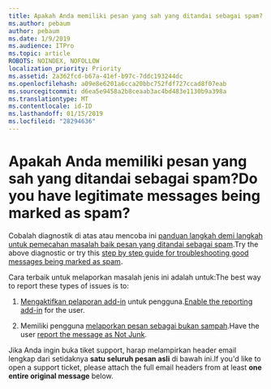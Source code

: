 ```yaml
---
title: Apakah Anda memiliki pesan yang sah yang ditandai sebagai spam?
ms.author: pebaum
author: pebaum
ms.date: 1/9/2019
ms.audience: ITPro
ms.topic: article
ROBOTS: NOINDEX, NOFOLLOW
localization_priority: Priority
ms.assetid: 2a362fcd-b67a-41ef-b97c-7ddc193244dc
ms.openlocfilehash: a09e8e6201a6cca20bbc752fdf727ccad8f07eab
ms.sourcegitcommit: d6ea5e9458a2b8ceaab3ac4bd483e1130b9a398a
ms.translationtype: MT
ms.contentlocale: id-ID
ms.lasthandoff: 01/15/2019
ms.locfileid: "28294636"
---
```

# <a name="do-you-have-legitimate-messages-being-marked-as-spam"></a><span data-ttu-id="35d12-102">Apakah Anda memiliki pesan yang sah yang ditandai sebagai spam?</span><span class="sxs-lookup"><span data-stu-id="35d12-102">Do you have legitimate messages being marked as spam?</span></span>

<span data-ttu-id="35d12-103">Cobalah diagnostik di atas atau mencoba ini [panduan langkah demi langkah untuk pemecahan masalah baik pesan yang ditandai sebagai spam](https://docs.microsoft.com/en-us/office365/securitycompliance/prevent-email-from-being-marked-as-spam-0).</span><span class="sxs-lookup"><span data-stu-id="35d12-103">Try the above diagnostic or try this [step by step guide for troubleshooting good messages being marked as spam](https://docs.microsoft.com/en-us/office365/securitycompliance/prevent-email-from-being-marked-as-spam-0).</span></span>
  
<span data-ttu-id="35d12-104">Cara terbaik untuk melaporkan masalah jenis ini adalah untuk:</span><span class="sxs-lookup"><span data-stu-id="35d12-104">The best way to report these types of issues is to:</span></span>
  
1. <span data-ttu-id="35d12-105">[Mengaktifkan pelaporan add-in](https://docs.microsoft.com/en-us/office365/securitycompliance/enable-the-report-message-add-in?redirectSourcePath=%252fen-us%252farticle%252fEnable-the-Report-Message-add-in-4250c4bc-6102-420b-9e0a-a95064837676#entireorg) untuk pengguna.</span><span class="sxs-lookup"><span data-stu-id="35d12-105">[Enable the reporting add-in](https://docs.microsoft.com/en-us/office365/securitycompliance/enable-the-report-message-add-in?redirectSourcePath=%252fen-us%252farticle%252fEnable-the-Report-Message-add-in-4250c4bc-6102-420b-9e0a-a95064837676#entireorg) for the user.</span></span> 
    
2. <span data-ttu-id="35d12-106">Memiliki pengguna [melaporkan pesan sebagai bukan sampah](https://support.office.com/en-us/article/use-the-report-message-add-in-b5caa9f1-cdf3-4443-af8c-ff724ea719d2?ui=en-US&amp;rs=en-US&amp;ad=US).</span><span class="sxs-lookup"><span data-stu-id="35d12-106">Have the user [report the message as Not Junk](https://support.office.com/en-us/article/use-the-report-message-add-in-b5caa9f1-cdf3-4443-af8c-ff724ea719d2?ui=en-US&amp;rs=en-US&amp;ad=US).</span></span>
    
<span data-ttu-id="35d12-107">Jika Anda ingin buka tiket support, harap melampirkan header email lengkap dari setidaknya **satu seluruh pesan asli** di bawah ini.</span><span class="sxs-lookup"><span data-stu-id="35d12-107">If you'd like to open a support ticket, please attach the full email headers from at least **one entire original message** below.</span></span> 
  

